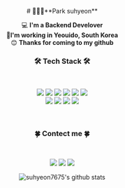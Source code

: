 <div align = 'center'>
 #  🙋🏻‍♀️**Park suhyeon**

 💻 **I'm a Backend Develover**    
 📃**I'm working in Yeouido, South Korea**
<br> 😊 **Thanks for coming to my github** 
 
<h3 align="center">🛠 Tech Stack 🛠</h3>
<br>
<p align="center">
<img src="https://img.shields.io/badge/JAVA-007396?style=flat-square&logo=Java&logoColor=white"/> <img src="https://img.shields.io/badge/Javascript-F7DF1E?style=flat-square&logo=Javascript&logoColor=white"/> <img src="https://img.shields.io/badge/Spring-green?style=flat-square&logo=Spring&logoColor=white"/> <img src="https://img.shields.io/badge/Oracle-red?style=flat-square&logo=Oracle&logoColor=white"/> <img src="https://img.shields.io/badge/CSS3-blue?style=flat-square&logo=CSS3&logoColor=white"/> <img src="https://img.shields.io/badge/HTML5-orange?style=flat-square&logo=HTML5&logoColor=white"/><br><img src="https://img.shields.io/badge/Python-3766AB?style=flat-square&logo=Python&logoColor=white"/> <img src="https://img.shields.io/badge/Spring Boot-6DB33F?style=flat-square&logo=Spring Boot&logoColor=white"/> <img src="https://img.shields.io/badge/Vue.js-4FC08D?style=flat-square&logo=Vue.js&logoColor=white"/> <img src="https://img.shields.io/badge/Git-F05032?style=flat-square&logo=Git&logoColor=white"/>  
</p>
<br>
<h3 align="center">🍀 Contect me 🍀</h3>
<br>
<p align="center">
<a href="https://gogumi-log.tistory.com/" target="_blank"><img src="https://img.shields.io/badge/tistoty-blue?style=flat-square&logo=blogger&logoColor=white"/></a>  <a href="https://github.com/suhyeon7675" target="_blank"><img src="https://img.shields.io/badge/github-black?style=flat-square&logo=github&logoColor=white"/></a> <a href="mailto:claphyeon6@gmail.com" target="_blank"><img src="https://img.shields.io/badge/Gmail-red?style=flat-square&logo=gmail&logoColor=white"/></a> 
</p>
 
![suhyeon7675's github stats](https://github-readme-stats.vercel.app/api?username=suhyeon7675&show_icons=true&theme=onedark)
 
</div>

